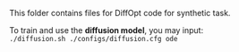 This folder contains files for DiffOpt code for synthetic task.  
 
To train and use the **diffusion model**, you may input:  
`./diffusion.sh ./configs/diffusion.cfg ode`  
  
